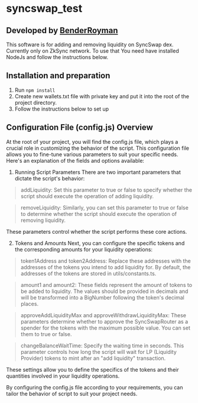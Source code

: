 # syncswap_test
## Developed by [BenderRoyman](https://t.me/BenderRoyman)
This software is for adding and removing liquidity on SyncSwap dex. Currently only on ZkSync network.
To use that You need have installed NodeJs and follow the instructions below.

## Installation and preparation
1. Run `npm install`
2. Create new wallets.txt file with private key and put it into the root of the project directory.
3. Follow the instructions below to set up

## Configuration File (config.js) Overview
At the root of your project, you will find the config.js file, which plays a crucial role in customizing the behavior of the script. This configuration file allows you to fine-tune various parameters to suit your specific needs. Here's an explanation of the fields and options available:

1. Running Script Parameters
There are two important parameters that dictate the script's behavior:

 > addLiquidity: Set this parameter to true or false to specify whether the script should execute the operation of adding liquidity.

 > removeLiquidity: Similarly, you can set this parameter to true or false to determine whether the script should execute the operation of removing liquidity.

These parameters control whether the script performs these core actions.

2. Tokens and Amounts
Next, you can configure the specific tokens and the corresponding amounts for your liquidity operations:

 > token1Address and token2Address: Replace these addresses with the addresses of the tokens you intend to add liquidity for. By default, the addresses of the tokens are stored in utils/constants.ts.

 > amount1 and amount2: These fields represent the amount of tokens to be added to liquidity. The values should be provided in decimals and will be transformed into a BigNumber following the token's decimal places.

 > approveAddLiquidityMax and approveWithdrawLiquidityMax: These parameters determine whether to approve the SyncSwapRouter as a spender for the tokens with the maximum possible value. You can set them to true or false.

 > changeBalanceWaitTime: Specify the waiting time in seconds. This parameter controls how long the script will wait for LP (Liquidity Provider) tokens to mint after an "add liquidity" transaction.

These settings allow you to define the specifics of the tokens and their quantities involved in your liquidity operations.

By configuring the config.js file according to your requirements, you can tailor the behavior of script to suit your project needs.
